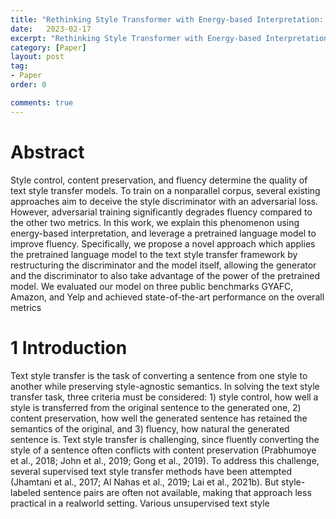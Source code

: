 ```yaml
---
title: "Rethinking Style Transformer with Energy-based Interpretation: Adversarial Unsupervised Style Transfer using a Pretrained Model정리"
date:   2023-02-17
excerpt: "Rethinking Style Transformer with Energy-based Interpretation: Adversarial Unsupervised Style Transfer using a Pretrained Model paper review"
category: [Paper]
layout: post
tag:
- Paper
order: 0

comments: true
---
```


# Abstract
Style control, content preservation, and fluency
determine the quality of text style transfer models. To train on a nonparallel corpus, several
existing approaches aim to deceive the style discriminator with an adversarial loss. However,
adversarial training significantly degrades fluency compared to the other two metrics. In
this work, we explain this phenomenon using energy-based interpretation, and leverage
a pretrained language model to improve fluency. Specifically, we propose a novel approach which applies the pretrained language
model to the text style transfer framework by
restructuring the discriminator and the model
itself, allowing the generator and the discriminator to also take advantage of the power of
the pretrained model. We evaluated our model
on three public benchmarks GYAFC, Amazon,
and Yelp and achieved state-of-the-art performance on the overall metrics


# 1 Introduction
Text style transfer is the task of converting a sentence from one style to another while preserving
style-agnostic semantics. In solving the text style
transfer task, three criteria must be considered: 1)
style control, how well a style is transferred from
the original sentence to the generated one, 2) content preservation, how well the generated sentence
has retained the semantics of the original, and 3)
fluency, how natural the generated sentence is.
Text style transfer is challenging, since fluently
converting the style of a sentence often conflicts
with content preservation (Prabhumoye et al., 2018;
John et al., 2019; Gong et al., 2019). To address
this challenge, several supervised text style transfer methods have been attempted (Jhamtani et al.,
2017; Al Nahas et al., 2019; Lai et al., 2021b).
But style-labeled sentence pairs are often not available, making that approach less practical in a realworld setting. Various unsupervised text style
